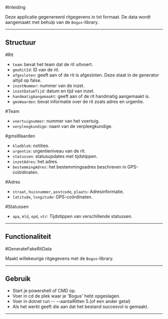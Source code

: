 
#Inleiding

Deze applicatie gegenereerd ritgegevens in txt formaat. De data wordt aangemaakt met behulp van de `Bogus`-library.

---

## Structuur

#Rit

- `team`: bevat het team dat de rit uitvoert.
- `gmsRitId`: ID van de rit.
- `afgesloten`: geeft aan of de rit is afgesloten. Deze staat in de generator altijd op false.
- `inzetNummer`: nummer van de inzet.
- `inzetDatumTijd`: datum en tijd van inzet.
- `handmatigAangemaakt`: geeft aan of de rit handmatig aangemaakt is.
- `gmsWaarden`: bevat informatie over de rit zoals adres en urgentie.

#Team

- `voertuignummer`: nummer van het voertuig.
- `verpleegkundige`: naam van de verpleegkundige.

#gmsWaarden

- `kladblok`: notities.
- `urgentie`: urgentieniveau van de rit.
- `statussen`: statusupdates met tijdstippen.
- `inzetAdres`: het adres.
- `bestemmingAdres`: het bestemmingsadres beschreven in GPS-coördinaten.

#Adres 

- `straat`, `huisnummer`, `postcode`, `plaats`: Adresinformatie.
- `latitude`, `longitude`: GPS-coördinaten.

#Statussen

- `apa`, `mld`, `opd`, `vtr`: Tijdstippen van verschillende statussen.

---

## Functionaliteit

#GenerateFakeRitData

Maakt willekeurige ritgegevens met de `Bogus`-library.

---
## Gebruik

- Start je powershell of CMD op.
- Voer in cd de plek waar je 'Bogus' hebt opgeslagen.
- Voer in dotnet run -- --aantalRitten 5.(of een ander getal)
- Als het werkt geeft die aan dat het bestand succesvol is gemaakt.

---


